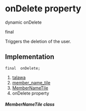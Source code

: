 
<div>

# onDelete property

</div>


dynamic  onDelete


final




Triggers the deletion of the user.



## Implementation

``` language-dart
final  onDelete;
```







1.  [talawa](../../index.md)
2.  [member_name_tile](../../widgets_member_name_tile/)
3.  [MemberNameTile](../../widgets_member_name_tile/MemberNameTile-class.md)
4.  onDelete property

##### MemberNameTile class







